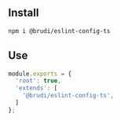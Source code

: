 ## Install

```sh
npm i @brudi/eslint-config-ts
```


## Use

```js
module.exports = {
  'root': true,
  'extends': [
    '@brudi/eslint-config-ts',
  ]
};
```
